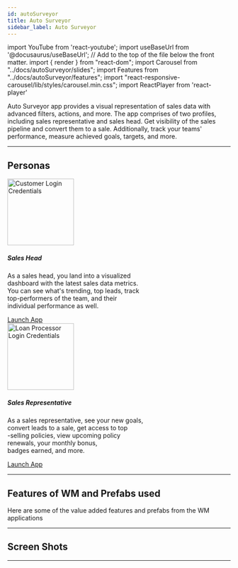 ```yaml
---
id: autoSurveyor
title: Auto Surveyor
sidebar_label: Auto Surveyor
---
```


import YouTube from 'react-youtube';
import useBaseUrl from '@docusaurus/useBaseUrl'; // Add to the top of the file below the front matter.
import { render } from "react-dom";
import Carousel from "../docs/autoSurveyor/slides";
import Features from "../docs/autoSurveyor/features";
import "react-responsive-carousel/lib/styles/carousel.min.css";
import ReactPlayer from 'react-player'


<!-- ## Introduction -->

<!-- Auto Surveyor shows the information and performance of sales representatives and sales heads
over the period of time. Representatives update the quotes to convert into sales. -->
Auto Surveyor app provides a visual representation of sales data with advanced filters, actions, and more. The app comprises of two profiles, including sales representative and sales head. Get visibility of the sales pipeline and convert them to a sale. Additionally, track your teams' performance, measure achieved goals, targets, and more.


---

## Personas

<section>
  <div className="container">
    <div className="row">
      <div className="col card text--center margin--sm">
          <div className="card__body">
            <img alt="Customer Login Credentials" src={useBaseUrl('/img/autoSurveyor/sales_head.png')} height="150px"/>
            <h5 className="margin-bottom--xs">Sales Head</h5>
            <p className="card-body-descp">As a sales head, you land into a visualized<br/> dashboard with the latest sales data metrics.<br/>  You can see what's trending, top leads, track<br/> top-performers of the team, and their<br/>  individual performance as well.</p>
            <a href="https://apps.wavemakeronline.com/DemoautoSurveyor/#/Dashboard?role=salesHead" target="_blank" className="button button--primary button--outline margin-bottom--md">Launch App</a>
          </div>
      </div>
      <div className="col card text--center margin--sm">
          <div className="card__body">
            <img alt="Loan Processor Login Credentials" src={useBaseUrl('/img/autoSurveyor/sales_representative.png')} height="150px"/>
            <h5 className="margin-bottom--xs">Sales Representative</h5>
            <p className="card-body-descp">As a sales representative, see your new goals,<br/> convert leads to a sale, get access to top<br/> -selling policies, view upcoming policy<br/>  renewals, your monthly bonus, <br/> badges earned, and more. </p>
            <a href="https://apps.wavemakeronline.com/DemoautoSurveyor/#/Dashboard?role=salesRep" target="_blank" className="button button--primary button--outline margin-bottom--md">Launch App</a>
          </div>
      </div>
    </div>
  </div>
</section>

---


## Features of WM and Prefabs used

Here are some of the value added features and prefabs from the WM applications

<Features />


---


## Screen Shots

<Carousel />

---
<!-- 
## Videos

<YouTube videoId="Fhie1OW8SOY" /> -->

<!-- ---

## User Flow of App

![alt text](/img/autoSurveyor/workflow.svg 'User Flow of Auto Surveyor App')  -->
